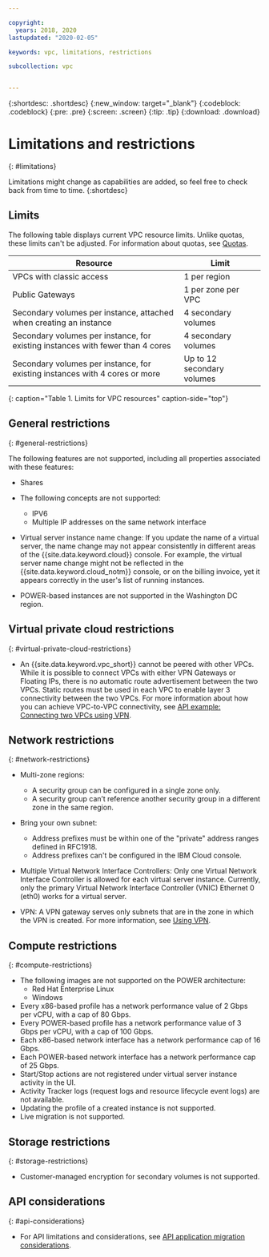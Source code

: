 ```yaml
---

copyright:
  years: 2018, 2020
lastupdated: "2020-02-05"

keywords: vpc, limitations, restrictions

subcollection: vpc


---
```


{:shortdesc: .shortdesc}
{:new_window: target="_blank"}
{:codeblock: .codeblock}
{:pre: .pre}
{:screen: .screen}
{:tip: .tip}
{:download: .download}


# Limitations and restrictions
{: #limitations}

Limitations might change as capabilities are added, so feel free to check back from time to time.
{:shortdesc}

## Limits
The following table displays current VPC resource limits. Unlike quotas, these limits can't be adjusted. For information about quotas, see [Quotas](/docs/vpc?topic=vpc-quotas).

|Resource|Limit| 
|--------|-----|
| VPCs with classic access | 1 per region|
| Public Gateways | 1 per zone per VPC |
| Secondary volumes per instance, attached when creating an instance |  4 secondary volumes |
| Secondary volumes per instance, for existing instances with fewer than 4 cores | 4 secondary volumes |
| Secondary volumes per instance, for existing instances with 4 cores or more | Up to 12 secondary volumes |
{: caption="Table 1. Limits for VPC resources" caption-side="top"}

## General restrictions
{: #general-restrictions}

The following features are not supported, including all properties associated with these features:
* Shares

* The following concepts are not supported:
  * IPV6
  * Multiple IP addresses on the same network interface

* Virtual server instance name change: If you update the name of a virtual server, the name change may not appear consistently in different areas of the {{site.data.keyword.cloud}} console. For example, the virtual server name change might not be reflected in the {{site.data.keyword.cloud_notm}} console, or on the billing invoice, yet it appears correctly in the user's list of running instances.

* POWER-based instances are not supported in the Washington DC region.

## Virtual private cloud restrictions
{: #virtual-private-cloud-restrictions}

* An {{site.data.keyword.vpc_short}} cannot be peered with other VPCs. While it is possible to connect VPCs with either VPN Gateways or Floating IPs, there is no automatic route advertisement between the two VPCs. Static routes must be used in each VPC to enable layer 3 connectivity between the two VPCs. For more information about how you can achieve VPC-to-VPC connectivity, see [API example: Connecting two VPCs using VPN](/docs/vpc?topic=vpc-using-vpn#vpn-example).

## Network restrictions
{: #network-restrictions}

* Multi-zone regions: 
  * A security group can be configured in a single zone only. 
  * A security group can’t reference another security group in a different zone in the same region.

* Bring your own subnet:
  * Address prefixes must be within one of the "private" address ranges defined in RFC1918.
  * Address prefixes can't be configured in the IBM Cloud console.

* Multiple Virtual Network Interface Controllers: Only one Virtual Network Interface Controller is allowed for each virtual server instance. Currently, only the primary Virtual Network Interface Controller (VNIC) Ethernet 0 (eth0) works for a virtual server.

* VPN: A VPN gateway serves only subnets that are in the zone in which the VPN is created. For more information, see [Using VPN](/docs/vpc?topic=vpc-using-vpn#vpn-limitations).

## Compute restrictions
{: #compute-restrictions}

* The following images are not supported on the POWER architecture:
  * Red Hat Enterprise Linux 
  * Windows
* Every x86-based profile has a network performance value of 2 Gbps per vCPU, with a cap of 80 Gbps.
* Every POWER-based profile has a network performance value of 3 Gbps per vCPU, with a cap of 100 Gbps.
* Each x86-based network interface has a network performance cap of 16 Gbps. <!-- You might need to attach multiple network interfaces to your virtual server instance to optimize network performance. -->
* Each POWER-based network interface has a network performance cap of 25 Gbps.
* Start/Stop actions are not registered under virtual server instance activity in the UI.
* Activity Tracker logs (request logs and resource lifecycle event logs) are not available.
* Updating the profile of a created instance is not supported.
* Live migration is not supported.

## Storage restrictions
{: #storage-restrictions}

* Customer-managed encryption for secondary volumes is not supported.

## API considerations
{: #api-considerations}

* For API limitations and considerations, see [API application migration considerations](/docs/vpc?topic=vpc-api-integration-migration). 

